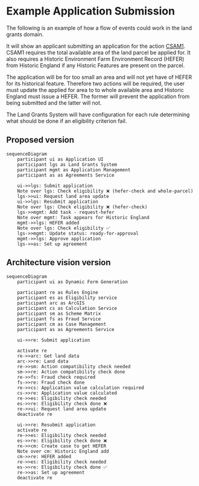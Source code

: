 # Example Application Submission

The following is an example of how a flow of events could work in the land grants domain.

It will show an applicant submitting an application for the action [CSAM1](https://www.gov.uk/find-funding-for-land-or-farms/csam1-assess-soil-produce-a-soil-management-plan-and-test-soil-organic-matter). CSAM1 requires the
total available area of the land parcel be applied for. It also requires a Historic Environment Farm Environment Record  (HEFER) from Historic
England if any Historic Features are present on the parcel.

The application will be for too small an area and will not yet have of HEFER for its historical
feature. Therefore two actions will be required, the user must update the applied for area to to whole available area and Historic England must issue a HEFER. The former will prevent the application from being submitted and the latter will not.

The Land Grants System will have configuration for each rule determining what should be done if an
eligibility criterion fail.

## Proposed version

```mermaid
sequenceDiagram
    participant ui as Application UI
    participant lgs as Land Grants System
    participant mgmt as Application Management
    participant as as Agreements Service

    ui->>lgs: Submit application
    Note over lgs: Check eligibility ❌ (hefer-check and whole-parcel)
    lgs->>ui: Request land area update
    ui->>lgs: Resubmit application
    Note over lgs: Check eligibility ❌ (hefer-check)
    lgs->>mgmt: Add task - request-hefer
    Note over mgmt: Task appears for Historic England
    mgmt->>lgs: HEFER added
    Note over lgs: Check eligibility ✅
    lgs->>mgmt: Update status: ready-for-approval
    mgmt->>lgs: Approve application
    lgs->>as: Set up agreement
```

## Architecture vision version

```mermaid
sequenceDiagram
    participant ui as Dynamic Form Generation

    participant re as Rules Engine    
    participant es as Eligibility service
    participant arc as ArcGIS
    participant cs as Calculation Service
    participant sm as Scheme Matrix
    participant fs as Fraud Service
    participant cm as Case Management
    participant as as Agreements Service

    ui->>re: Submit application
    
    activate re
    re->>arc: Get land data 
    arc->>re: Land data
    re->>sm: Action compatibility check needed
    sm->>re: Action compatibility check done
    re->>fs: Fraud check required
    fs->>re: Fraud check done
    re->>cs: Application value calculation required
    cs->>re: Application value calculated
    re->>es: Eligibility check needed
    es->>re: Eligibility check done ❌
    re->>ui: Request land area update
    deactivate re

    ui->>re: Resubmit application
    activate re
    re->>es: Eligibility check needed
    es->>re: Eligibility check done ❌
    re->>cm: Create case to get HEFER
    Note over cm: Historic England add 
    cm->>re: HEFER added
    re->>es: Eligibility check needed
    es->>re: Eligibility check done ✅
    re->>as: Set up agreement
    deactivate re


```
